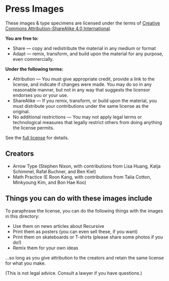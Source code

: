# Press Images

These images & type specimens are licensed under the terms of [Creative Commons Attribution-ShareAlike 4.0 International](https://creativecommons.org/licenses/by-sa/4.0/).

**You are free to:**

- Share — copy and redistribute the material in any medium or format
- Adapt — remix, transform, and build upon the material for any purpose, even commercially.

**Under the following terms:**

- Attribution — You must give appropriate credit, provide a link to the license, and indicate if changes were made. You may do so in any reasonable manner, but not in any way that suggests the licensor endorses you or your use.
- ShareAlike — If you remix, transform, or build upon the material, you must distribute your contributions under the same license as the original.
- No additional restrictions — You may not apply legal terms or technological measures that legally restrict others from doing anything the license permits.

See the [full license](https://creativecommons.org/licenses/by-sa/4.0/) for details.

## Creators

- Arrow Type (Stephen Nixon, with contributions from Lisa Huang, Katja Schimmel, Rafał Buchner, and Ben Kiel)
- Math Practice (E Roon Kang, with contributions from Talia Cotton, Minkyoung Kim, and Bon Hae Koo)

## Things you can do with these images include

To paraphrase the license, you can do the following things with the images in this directory:

- Use them on news articles about Recursive
- Print them as posters (you can even sell these, if you want)
- Print them on skateboards or T-shirts (please share some photos if you do!)
- Remix them for your own ideas

...so long as you give attribution to the creators and retain the same license for what you make.

(This is not legal advice. Consult a lawyer if you have questions.)
